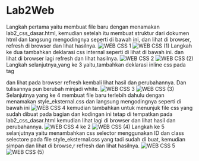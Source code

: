# Lab2Web
Langkah pertama yaitu membuat file baru dengan menamakan lab2_css_dasar.html, kemudian setelah itu membuat struktur dari dokumen html dan langsung mengodingnya seperti di bawah ini, dan lihat di browser, refresh di browser dan lihat hasilnya.
![WEB CSS 1](https://user-images.githubusercontent.com/56400200/114251669-1767f880-99cc-11eb-96e6-087ac795ff3d.PNG)
![WEB CSS (1)](https://user-images.githubusercontent.com/56400200/114251971-3fa42700-99cd-11eb-8511-34bf11bef65a.PNG)
Langkah ke dua tambahkan deklarasi css internal seperti di lihat di bawah ini. dan lihat di browser lagi refresh dan lihat hasilnya.
![WEB CSS 2](https://user-images.githubusercontent.com/56400200/114252177-1e900600-99ce-11eb-918f-f286e5b4436d.PNG)
![WEB CSS (2)](https://user-images.githubusercontent.com/56400200/114252410-269c7580-99cf-11eb-97dc-9d9c60cfc736.PNG)
Langkah selanjutnya,yang ke 3 yaitu,tambahkan deklarasi inline css pada tag <p> dan lihat pada browser refresh kembali lihat hasil dan perubahannya. Dan tulisannya pun berubah minjadi white.
![WEB CSS 3](https://user-images.githubusercontent.com/56400200/114252461-91e64780-99cf-11eb-91bf-4113a1c6f67b.PNG)
![WEB CSS (3)](https://user-images.githubusercontent.com/56400200/114252631-73cd1700-99d0-11eb-902e-bb0d0aef876e.PNG)
Selanjutnya yang ke 4 membuat file baru terlebih dahulu dengan menamakan style_eksternal.css dan langsung mengodingnya seperti di bawah ini
![WEB CSS 4](https://user-images.githubusercontent.com/56400200/114252719-e807ba80-99d0-11eb-895e-382e2c387f22.PNG)
kemudian tambahkan <link> untuk menunjuk file css yang sudah dibuat pada bagian <head> dan kodingan ini tetap di tempatkan pada lab2_css_dasar.html kemudian lihat lagi di browser dan lihat hasil dan perubahannya.
![WEB CSS 4  ke 2](https://user-images.githubusercontent.com/56400200/114252744-14233b80-99d1-11eb-9bf7-ccd65f1b7bd5.PNG)
 ![WEB CSS (4)](https://user-images.githubusercontent.com/56400200/114252784-3ae17200-99d1-11eb-8c17-d2536ba6789d.PNG)
 Langkah ke 5 selanjutnya yaitu menambahkan css selector menggunakan ID dan class selectore pada file style_eksternal.css yang tadi sudah di buat, kemudian simpan dan lihat di browse,r refresh dan lihat hasilnya.
![WEB CSS 5](https://user-images.githubusercontent.com/56400200/114252828-74b27880-99d1-11eb-9f34-7f6df275066e.PNG)
 ![WEB CSS (5)](https://user-images.githubusercontent.com/56400200/114252885-c0fdb880-99d1-11eb-9240-11b585a96912.PNG)

